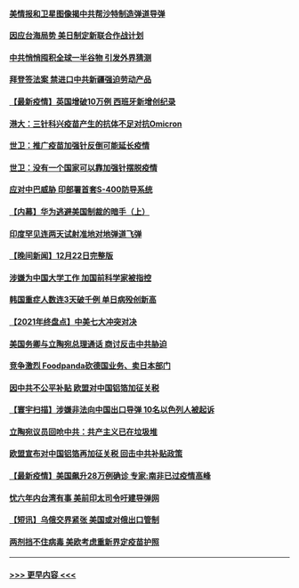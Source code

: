 #### [美情报和卫星图像揭中共帮沙特制造弹道导弹](../pages/prog202/a103301734.md?t=12240401) 
#### [因应台海局势 美日制定新联合作战计划](../pages/prog202/a103301695.md?t=12240401) 
#### [中共悄悄囤积全球一半谷物 引发外界猜测](../pages/prog202/a103301678.md?t=12240401) 
#### [拜登签法案 禁进口中共新疆强迫劳动产品](../pages/prog202/a103301625.md?t=12240401) 
#### [【最新疫情】英国增破10万例 西班牙新增创纪录](../pages/prog202/a103301655.md?t=12240401) 
#### [港大：三针科兴疫苗产生的抗体不足对抗Omicron](../pages/prog202/a103301571.md?t=12240401) 
#### [世卫：推广疫苗加强针反倒可能延长疫情](../pages/prog202/a103301594.md?t=12240401) 
#### [世卫：没有一个国家可以靠加强针摆脱疫情](../pages/prog202/a103301538.md?t=12240401) 
#### [应对中巴威胁 印部署首套S-400防导系统](../pages/prog202/a103301525.md?t=12240401) 
#### [【内幕】华为逃避美国制裁的暗手（上）](../pages/prog202/a103301390.md?t=12240401) 
#### [印度罕见连两天试射准地对地弹道飞弹](../pages/prog202/a103301351.md?t=12240401) 
#### [【晚间新闻】12月22日完整版](../pages/prog202/a103301155.md?t=12240401) 
#### [涉嫌为中国大学工作 加国前科学家被指控](../pages/prog202/a103300937.md?t=12240401) 
#### [韩国重症人数连3天破千例 单日病殁创新高](../pages/prog202/a103301264.md?t=12240401) 
#### [【2021年终盘点】中美七大冲突对决](../pages/prog202/a103301190.md?t=12240401) 
#### [美国务卿与立陶宛总理通话 商讨反击中共胁迫](../pages/prog202/a103301121.md?t=12240401) 
#### [竞争激烈 Foodpanda砍德国业务、卖日本部门](../pages/prog202/a103301144.md?t=12240401) 
#### [因中共不公平补贴 欧盟对中国铝箔加征关税](../pages/prog202/a103300981.md?t=12240401) 
#### [【寰宇扫描】涉嫌非法向中国出口导弹 10名以色列人被起诉](../pages/prog202/a103300925.md?t=12240401) 
#### [立陶宛议员回呛中共：共产主义已在垃圾堆](../pages/prog202/a103300883.md?t=12240401) 
#### [欧盟宣布对中国铝箔再加征关税 回击中共补贴政策](../pages/prog202/a103300751.md?t=12240401) 
#### [【最新疫情】美国飙升28万例确诊 专家:南非已过疫情高峰](../pages/prog202/a103300703.md?t=12240401) 
#### [忧六年内台湾有事 美前印太司令吁建导弹网](../pages/prog202/a103300678.md?t=12240401) 
#### [【短讯】乌俄交界紧张 美国或对俄出口管制](../pages/prog202/a103300676.md?t=12240401) 
#### [两剂挡不住病毒 美欧考虑重新界定疫苗护照](../pages/prog202/a103300668.md?t=12240401) 

----
#### [ >>> 更早内容 <<< ](../indexes/prog202-earlier.md)
